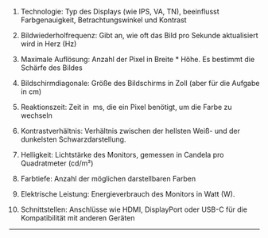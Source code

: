 1. Technologie: Typ des Displays (wie IPS, VA, TN), beeinflusst Farbgenauigkeit, Betrachtungswinkel und Kontrast 

2. Bildwiederholfrequenz: Gibt an, wie oft das Bild pro Sekunde aktualisiert wird in Herz (Hz) 

3. Maximale Auflösung: Anzahl der Pixel in Breite * Höhe. Es bestimmt die Schärfe des Bildes 

4. Bildschirmdiagonale: Größe des Bildschirms in Zoll (aber für die Aufgabe in cm) 

5. Reaktionszeit: Zeit in  ms, die ein Pixel benötigt, um die Farbe zu wechseln 

6. Kontrastverhältnis: Verhältnis zwischen der hellsten Weiß- und der dunkelsten Schwarzdarstellung. 

7. Helligkeit: Lichtstärke des Monitors, gemessen in Candela pro Quadratmeter (cd/m²) 

8. Farbtiefe: Anzahl der möglichen darstellbaren Farben 

9. Elektrische Leistung: Energieverbrauch des Monitors in Watt (W). 

10. Schnittstellen: Anschlüsse wie HDMI, DisplayPort oder USB-C für die Kompatibilität mit anderen Geräten


---
